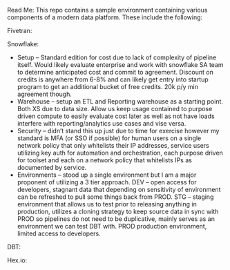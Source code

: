 Read Me:
This repo contains a sample environment containing various components of a modern data platform.  These include the following:

Fivetran:

Snowflake:
-	Setup – Standard edition for cost due to lack of complexity of pipeline itself.  Would likely evaluate enterprise and work with snowflake SA team to determine anticipated cost and commit to agreement.  Discount on credits is anywhere from 6-8% and can likely get entry into startup program to get an additional bucket of free credits.  20k p/y min agreement though.
-	Warehouse – setup an ETL and Reporting warehouse as a starting point.  Both XS due to data size.  Allow us keep usage contained to purpose driven compute to easily evaluate cost later as well as not have loads interfere with reporting/analytics use cases and vise versa.
-	Security – didn’t stand this up just due to time for exercise however my standard is MFA (or SSO if possible) for human users on a single network policy that only whitelists their IP addresses, service users utilizing key auth for automation and orchestration, each purpose driven for toolset and each on a network policy that whitelists IPs as documented by service.
-	Environments – stood up a single environment but I am a major proponent of utilizing a 3 tier approach. DEV – open access for developers, stagnant data that depending on sensitivity of environment can be refreshed to pull some things back from PROD.  STG – staging environment that allows us to test prior to releasing anything in production, utilizes a cloning strategy to keep source data in sync with PROD so pipelines do not need to be duplicative, mainly serves as an environment we can test DBT with.  PROD production environment, limited access to developers.

DBT:

Hex.io:
